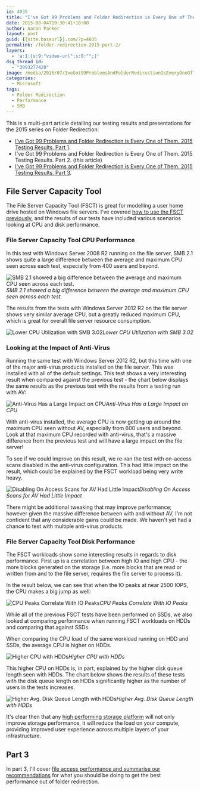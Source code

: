 ```yaml
---
id: 4035
title: "I've Got 99 Problems and Folder Redirection is Every One of Them. 2015 Testing Results. Part 2."
date: 2015-08-04T19:30:41+10:00
author: Aaron Parker
layout: post
guid: {{site.baseurl}}.com/?p=4035
permalink: /folder-redirection-2015-part-2/
layers:
  - 'a:1:{s:9:"video-url";s:0:"";}'
dsq_thread_id:
  - "3993277420"
image: /media/2015/07/IveGot99ProblemsAndFolderRedirectionIsEveryOneOfThem.png
categories:
  - Microsoft
tags:
  - Folder Redirection
  - Performance
  - SMB
---
```

This is a multi-part article detailing our testing results and presentations for the 2015 series on Folder Redirection:

  * [I've Got 99 Problems and Folder Redirection is Every One of Them. 2015 Testing Results. Part 1]({{site.baseurl}}/folder-redirection-2015-part-1/).
  * I've Got 99 Problems and Folder Redirection is Every One of Them. 2015 Testing Results. Part 2. (this article)
  * [I've Got 99 Problems and Folder Redirection is Every One of Them. 2015 Testing Results. Part 3]({{site.baseurl}}/folder-redirection-2015-part-3/).

## File Server Capacity Tool

The File Server Capacity Tool (FSCT) is great for modelling a user home drive hosted on Windows file servers. I've covered [how to use the FSCT previously]({{site.baseurl}}/replicate-2015-folder-redirection-test/), and the results of our tests have included various scenarios looking at CPU and disk performance.

### File Server Capacity Tool CPU Performance

In this test with Windows Server 2008 R2 running on the file server, SMB 2.1 shows quite a large difference between the average and maximum CPU seen across each test, especially from 400 users and beyond.

![SMB 2.1 showed a big difference between the average and maximum CPU seen across each test.]({{site.baseurl}}/media/2015/08/FSCT-SMB21-CPU.png)*SMB 2.1 showed a big difference between the average and maximum CPU seen across each test.*

The results from the tests with Windows Server 2012 R2 on the file server shows very similar average CPU, but a greatly reduced maximum CPU, which is great for overall file server resource consumption.

![Lower CPU Utilization with SMB 3.02]({{site.baseurl}}/media/2015/08/FSCT-SMB3-CPU.png)*Lower CPU Utilization with SMB 3.02*

### Looking at the Impact of Anti-Virus

Running the same test with Windows Server 2012 R2, but this time with one of the major anti-virus products installed on the file server. This was installed with all of the default settings. This test shows a very interesting result when compared against the previous test - the chart below displays the same results as the previous test with the results from a testing run with AV:

![Anti-Virus Has a Large Impact on CPU]({{site.baseurl}}/media/2015/08/FSCT-SMB3-CPUwithAV.png)*Anti-Virus Has a Large Impact on CPU*

With anti-virus installed, the average CPU is now getting up around the maximum CPU seen without AV, especially from 600 users and beyond. Look at that maximum CPU recorded with anti-virus, that's a massive difference from the previous test and will have a large impact on the file server!

To see if we could improve on this result, we re-ran the test with on-access scans disabled in the anti-virus configuration. This had little impact on the result, which could be explained by the FSCT workload being very write heavy.

![Disabling On Access Scans for AV Had Little Impact]({{site.baseurl}}/media/2015/08/OnAccessScans.png)*Disabling On Access Scans for AV Had Little Impact*

There might be additional tweaking that may improve performance; however given the massive difference between with and without AV, I'm not confident that any considerable gains could be made. We haven't yet had a chance to test with multiple anti-virus products.

### File Server Capacity Tool Disk Performance

The FSCT workloads show some interesting results in regards to disk performance. First up is a correlation between high IO and high CPU - the more blocks generated on the storage (i.e. more blocks that are read or written from and to the file server, requires the file server to process it).

In the result below, we can see that when the IO peaks at near 2500 IOPS, the CPU makes a big jump as well:

![CPU Peaks Correlate With IO Peaks]({{site.baseurl}}/media/2015/08/DiskIO-CorrelateCPU.png)*CPU Peaks Correlate With IO Peaks*

While all of the previous FSCT tests have been performed on SSDs, we also looked at comparing performance when running FSCT workloads on HDDs and comparing that against SSDs.

When comparing the CPU load of the same workload running on HDD and SSDs, the average CPU is higher on HDDs.

![Higher CPU with HDDs]({{site.baseurl}}/media/2015/08/FSCT-HDDs.png)*Higher CPU with HDDs*

This higher CPU on HDDs is, in part, explained by the higher disk queue length seen with HDDs. The chart below shows the results of these tests with the disk queue length on HDDs significantly higher as the number of users in the tests increases.

![Higher Avg. Disk Queue Length with HDDs]({{site.baseurl}}/media/2015/08/FSCT-SSDs.png)*Higher Avg. Disk Queue Length with HDDs*

It's clear then that any [high performing storage platform](http://www.atlantiscomputing.com/hyperscale) will not only improve storage performance, it will reduce the load on your compute, providing improved user experience across multiple layers of your infrastructure.

## Part 3

In part 3, I'll cover [file access performance and summarise our recommendations]({{site.baseurl}}/folder-redirection-2015-part-3) for what you should be doing to get the best performance out of folder redirection.
